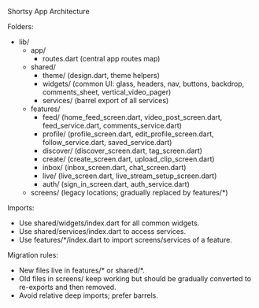 Shortsy App Architecture

Folders:
- lib/
  - app/
    - routes.dart (central app routes map)
  - shared/
    - theme/ (design.dart, theme helpers)
    - widgets/ (common UI: glass, headers, nav, buttons, backdrop, comments_sheet, vertical_video_pager)
    - services/ (barrel export of all services)
  - features/
    - feed/ (home_feed_screen.dart, video_post_screen.dart, feed_service.dart, comments_service.dart)
    - profile/ (profile_screen.dart, edit_profile_screen.dart, follow_service.dart, saved_service.dart)
    - discover/ (discover_screen.dart, tag_screen.dart)
    - create/ (create_screen.dart, upload_clip_screen.dart)
    - inbox/ (inbox_screen.dart, chat_screen.dart)
    - live/ (live_screen.dart, live_stream_setup_screen.dart)
    - auth/ (sign_in_screen.dart, auth_service.dart)
  - screens/ (legacy locations; gradually replaced by features/*)

Imports:
- Use shared/widgets/index.dart for all common widgets.
- Use shared/services/index.dart to access services.
- Use features/*/index.dart to import screens/services of a feature.

Migration rules:
- New files live in features/* or shared/*.
- Old files in screens/ keep working but should be gradually converted to re-exports and then removed.
- Avoid relative deep imports; prefer barrels.
